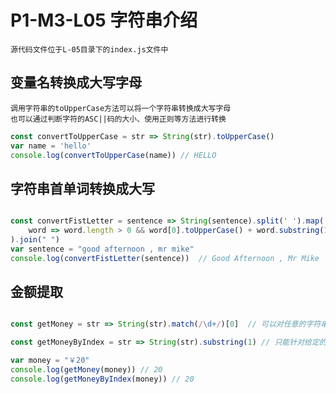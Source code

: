 # P1-M3-L05 字符串介绍
    源代码文件位于L-05目录下的index.js文件中
## 变量名转换成大写字母
    调用字符串的toUpperCase方法可以将一个字符串转换成大写字母   
    也可以通过判断字符的ASC||码的大小、使用正则等方法进行转换
```js
const convertToUpperCase = str => String(str).toUpperCase()
var name = 'hello'
console.log(convertToUpperCase(name)) // HELLO
```

## 字符串首单词转换成大写

```js

const convertFistLetter = sentence => String(sentence).split(' ').map(
    word => word.length > 0 && word[0].toUpperCase() + word.substring(1)
).join(" ")
var sentence = "good afternoon , mr mike"
console.log(convertFistLetter(sentence))  // Good Afternoon , Mr Mike

```

## 金额提取

```js

const getMoney = str => String(str).match(/\d+/)[0]  // 可以对任意的字符串进行提取，提取出第1组数字

const getMoneyByIndex = str => String(str).substring(1) // 只能针对给定的形式的字符串进行提取

var money = "￥20"
console.log(getMoney(money)) // 20
console.log(getMoneyByIndex(money)) // 20
```